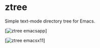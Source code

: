 ztree
=====

Simple text-mode directory tree for Emacs.

[![ztree emacsapp](https://github.com/fourier/ztree/raw/screenshots/screenshots/emacs_app.png "Emacs App with Ztree")]

[![ztree emacsx11](https://github.com/fourier/ztree/raw/screenshots/screenshots/emacs_xterm.png "Emacs in xterm with Ztree")]
